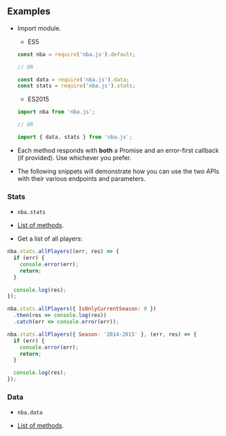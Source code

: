 ## Examples

- Import module.

  + ES5

  ```js
  const nba = require('nba.js').default;

  // OR

  const data = require('nba.js').data;
  const stats = require('nba.js').stats;
  ```

  + ES2015
  ```js
  import nba from 'nba.js';

  // OR

  import { data, stats } from 'nba.js';
  ```

- Each method responds with **both** a Promise and an error-first callback (if provided). Use whichever you prefer.

- The following snippets will demonstrate how you can use the two APIs with their various endpoints and parameters.

### Stats

  - `nba.stats`

  - [List of methods](api/STATS.md#method-reference).

  - Get a list of all players:

  ```js
  nba.stats.allPlayers((err, res) => {
    if (err) {
      console.error(err);
      return;
    }

    console.log(res);
  });
  ```

  ```js
  nba.stats.allPlayers({ IsOnlyCurrentSeason: 0 })
    .then(res => console.log(res))
    .catch(err => console.error(err));
  ```

  ```js
  nba.stats.allPlayers({ Season: '2014-2015' }, (err, res) => {
    if (err) {
      console.error(err);
      return;
    }

    console.log(res);
  });
  ```

### Data

  - `nba.data`

  - [List of methods](api/DATA.md#method-reference).
